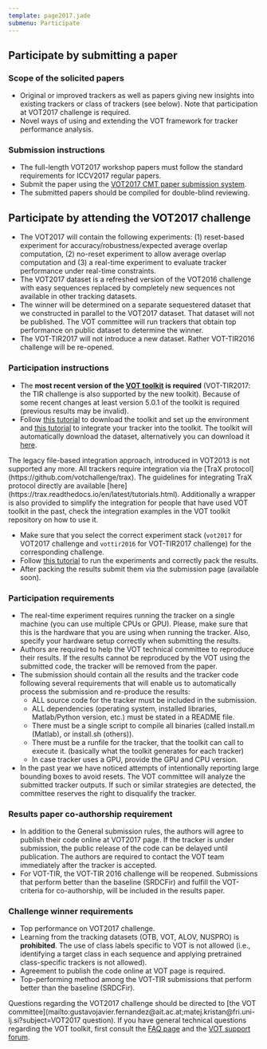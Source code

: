 ```yaml
---
template: page2017.jade
submenu: Participate
---
```


## Participate by submitting a paper

### Scope of the solicited papers

 * Original or improved trackers as well as papers giving new insights into existing trackers or class of trackers (see below). Note that participation at VOT2017 challenge is required.
 * Novel ways of using and extending the VOT framework for tracker performance analysis.

### Submission instructions

 * The full-length VOT2017 workshop papers must follow the standard requirements for ICCV2017 regular papers.
 * Submit the paper using the [VOT2017 CMT paper submission system](https://cmt3.research.microsoft.com/VOT2017).
 * The submitted papers should be compiled for double-blind reviewing.

## Participate by attending the VOT2017 challenge

* The VOT2017 will contain the following experiments: (1) reset-based experiment for accuracy/robustness/expected average overlap computation,  (2) no-reset experiment to allow average overlap computation and (3) a real-time experiment to evaluate tracker performance under real-time constraints.
* The VOT2017 dataset is a refreshed version of the VOT2016 challenge with easy sequences replaced by completely new sequences not available in other tracking datasets.
* The winner will be determined on a separate sequestered dataset that we constructed in parallel to the VOT2017 dataset. That dataset will not be published. The VOT committee will run trackers that obtain top performance on public dataset to determine the winner.
* The VOT-TIR2017 will not introduce a new dataset. Rather VOT-TIR2016 challenge will be re-opened.

### Participation instructions

 * The **most recent version of the [VOT toolkit](https://github.com/votchallenge/vot-toolkit) is required** (VOT-TIR2017: the TIR challenge is also supported by the new toolkit). Because of some recent changes at least version 5.0.1 of the toolkit is required (previous results may be invalid).
 * Follow [this tutorial](/howto/workspace.html) to download the toolkit and set up the environment and [this tutorial](/howto/integration.html) to integrate your tracker into the toolkit. The toolkit will automatically download the dataset, alternatively you can download it [here](http://data.votchallenge.net/vot2017/vot2017.zip).

<div class="alert alert-info" role="alert">
The legacy file-based integration approach, introduced in VOT2013 is not supported any more. All trackers require integration via the [TraX protocol](https://github.com/votchallenge/trax). The guidelines for integrating TraX protocol directly are available [here](https://trax.readthedocs.io/en/latest/tutorials.html). Additionally a wrapper is also provided to simplify the integration for people that have used VOT toolkit in the past, check the integration examples in the VOT toolkit repository on how to use it.
</div>

 * Make sure that you select the correct experiment stack (`vot2017` for VOT2017 challenge and `vottir2016` for VOT-TIR2017 challenge) for the corresponding challenge.
 * Follow [this tutorial](/howto/perfeval.html) to run the experiments and correctly pack the results.
 * After packing the results submit them via the submission page (available soon).

### Participation requirements

 * The real-time experiment requires running the tracker on a single machine (you can use multiple CPUs or GPU). Please, make sure that this is the hardware that you are using when running the tracker. Also, specify your hardware setup correctly when submitting the results.
 * Authors are required to help the VOT technical committee to reproduce their results. If the results cannot be reproduced by the VOT using the submitted code, the tracker will be removed from the paper.
 * The submission should contain all the results and the tracker code following several requirements that will enable us to automatically process the submission and re-produce the results:
   - ALL source code for the tracker must be included in the submission.
   - ALL dependencies (operating system, installed libraries, Matlab/Python version, etc.) must be stated in a README file.
   - There must be a single script to compile all binaries (called install.m (Matlab), or install.sh (others)).
   - There must be a runfile for the tracker, that the toolkit can call to execute it. (basically what the toolkit generates for each tracker)
   - In case tracker uses a GPU, provide the GPU and CPU version.
 * In the past year we have noticed attempts of intentionally reporting large bounding boxes to avoid resets. The VOT committee will analyze the submitted tracker outputs. If such or similar strategies are detected, the committee reserves the right to disqualify the tracker.

### Results paper co-authorship requirement

 * In addition to the General submission rules, the authors will agree to publish their code online at VOT2017 page. If the tracker is under submission, the public release of the code can be delayed until publication. The authors are required to contact the VOT team immediately after the tracker is accepted.
 * For VOT-TIR, the VOT-TIR 2016 challenge will be reopened. Submissions that perform better than the baseline (SRDCFir) and fulfill the VOT-criteria for co-authorship, will be included in the results paper.

### Challenge winner requirements

 * Top performance on VOT2017 challenge.
 * Learning from the tracking datasets (OTB, VOT, ALOV, NUSPRO) is **prohibited**. The use of class labels specific to VOT is not allowed (i.e., identifying a target class in each sequence and applying pretrained class-specific trackers is not allowed).
 * Agreement to publish the code online at VOT page is required.
 * Top-performing method among the VOT-TIR submissions that perform better than the baseline (SRDCFir).

Questions regarding the VOT2017 challenge should be directed to [the VOT committee](mailto:&#103;&#117;&#115;&#116;&#97;&#118;&#111;&#106;&#97;&#118;&#105;&#101;&#114;&#46;&#102;&#101;&#114;&#110;&#97;&#110;&#100;&#101;&#122;&#64;&#97;&#105;&#116;&#46;&#97;&#99;&#46;&#97;&#116;&#59;&#109;&#97;&#116;&#101;&#106;&#46;&#107;&#114;&#105;&#115;&#116;&#97;&#110;&#64;&#102;&#114;&#105;&#46;&#117;&#110;&#105;&#45;&#108;&#106;&#46;&#115;&#105;?subject=VOT2017 question). If you have general technical questions regarding the VOT toolkit, first consult the [FAQ page](/howto/faq.html) and the [VOT support forum](https://groups.google.com/forum/?hl=en#!forum/votchallenge-help).



